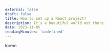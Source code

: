 ```yaml
---
external: false
draft: false
title: How to set up a React project?
description: It's a beautiful world out there.
date: 2023-11-05
readingMinutes: 'undefined'
---
```

lorem